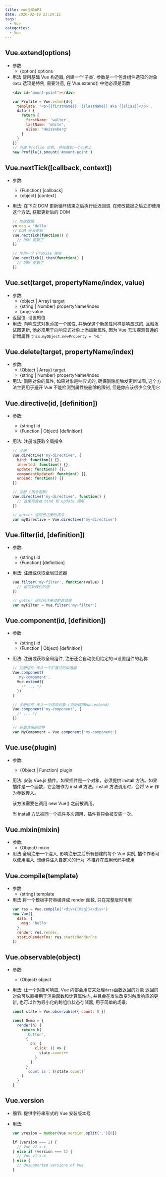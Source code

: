 ```yaml
---
title: vue全局API
date: 2020-02-19 23:24:12
tags:
  - Vue
categories:
  - Vue
---
```


## Vue.extend(options)

- 参数
  - {option} options
- 用法
  使用基础 Vue 构造器, 创建一个'子类'. 参数是一个包含组件选项的对象
  `data` 选项是特例, 需要注意, 在 Vue.extend() 中他必须是函数
  ```html
  <div id="mount-point"></div>
  ```
  ```js
  var Profile = Vue.exten{d({
    template: '<p>{{firstName}}  {{lastName}} aka {{alias}}</p>',
    data() {
      return {
        firstName: 'walter',
        lastName: 'white',
        alias: 'Heisenberg'
      }
    }
  })
  // 创建 Proflie 实例, 并挂载到一个元素上
  new Profile().$mount('#mount-point')
  ```

## Vue.nextTick([callback, context])

- 参数:
  - {Function} [callback]
  - {object} [context]
- 用法:
  在下次 DOM 更新循环结束之后执行延迟回调. 在修改数据之后立即使用这个方法, 获取更新后的 DOM

  ```js
  // 修改数据
  vm.msg = 'Hello'
  // DOM 还没更新
  Vue.nextTick(function() {
    // DOM 更新了
  })

  // 作为一个 Promise 使用
  Vue.nextTick().then(function() {
    // DOM 更新了
  })
  ```

## Vue.set(target, propertyName/index, value)

- 参数:
  - {object | Array} target
  - {string | Number} propertyName/index
  - {any} value
- 返回值: 设置的值
- 用法:
  向响应式对象添加一个属性, 并确保这个新属性同样是响应式的, 且触发试图更新, 他必须用于向响应式对象上添加新属性, 因为 Vue 无法探测普通的新增属性
  `this.myObject.newProperty = 'Hi'`

## Vue.delete(target, propertyName/index)

- 参数:
  - {Object | Array} target
  - {string | Number} propertyName/index
- 用法:
  删除对象的属性, 如果对象是响应式的, 确保删除能触发更新试图, 这个方法主要用于避开 Vue 不能检测到属性被删除的限制, 但是你应该很少会使用它

## Vue.directive(id, [definition])

- 参数:
  - {string} id
  - {Function | Object} [definition]
- 用法:
  注册或获取全局指令

  ```js
  // 注册
  Vue.directive('my-directive', {
    bind: function() {},
    inserted: function() {},
    update: function() {},
    componentUpdated: function() {},
    unbind: function() {}
  })

  // 注册 (指令函数)
  Vue.directive('my-directive', function() {
    // 这里将会被 bind 和 update 调用
  })

  // getter 返回已注册的指令
  var myDirective = Vue.directive('my-directive')
  ```

## Vue.filter(id, [definition])

- 参数:
  - {string} id
  - {Function} [definition]
- 用法:
  注册或获取全局过滤器

  ```js
  Vue.filter('my-filter', function(value) {
    // 返回处理后的值
  })

  // getter 返回已注册过的过滤器
  var myFilter = Vue.filter('my-filter')
  ```

## Vue.component(id, [definition])

- 参数
  - {string} id
  - {Function | Object} [definition]
- 用法:
  注册或获取全局组件, 注册还会自动使用给定的`id`设置组件的名称

  ```js
  // 注册组件 传入一个扩展过的构造器
  Vue.component(
    'my-component',
    Vue.extend({
      /* ... */
    })
  )

  // 注册组件 传入一个选项对象 (自动调用Vue.extend)
  Vue.component('my-component', {
    /* ... */
  })

  // 获取注册的组件
  var MyComponent = Vue.component('my-component')
  ```

## Vue.use(plugin)

- 参数:
  - {Object | Function} plugin
- 用法:
  安装 Vue.js 插件。如果插件是一个对象，必须提供 install 方法。如果插件是一个函数，它会被作为 install 方法。install 方法调用时，会将 Vue 作为参数传入。

  该方法需要在调用 new Vue() 之前被调用。

  当 install 方法被同一个插件多次调用，插件将只会被安装一次。

## Vue.mixin(mixin)

- 参数:
  - {Object} mixin
- 用法
  全局注册一个混入, 影响注册之后所有创建的每个 Vue 实例, 插件作者可以使用混入, 想组件注入自定义的行为. 不推荐在应用代码中使用

## Vue.compile(template)

- 参数
  - {string} template
- 用法
  将一个模板字符串编译成 render 函数, 只在完整版时可用
  ```js
  var res = Vue.compile('<div>{{msg}}</div>')
  new Vue({
    data: {
      msg: 'hello'
    },
    render: res.render,
    staticRenderFns: res.staticRenderFns
  })
  ```

## Vue.observable(object)

- 参数:
  - {Object} object
- 用法:
  让一个对象可响应, Vue 内部会用它来处理`data`函数返回的对象
  返回的对象可以直接用于渲染函数和计算属性内, 并且会在发生改变时触发响应的更新, 也可以作为最小化的跨组价状态存储器, 用于简单的场景:

  ```js
  const state = Vue.observable({ count: 0 })

  const Demo = {
    render(h) {
      return h(
        'button',
        {
          on: {
            click: () => {
              state.count++
            }
          }
        },
        `count is : ${state.count}`
      )
    }
  }
  ```

## Vue.version

- 细节: 提供字符串形式的 Vue 安装版本号
- 用法:

  ```js
  var vresion = Number(Vue.version.split('.')[0])

  if (version === 2) {
    // Vue v2.x.x
  } else if (version === 1) {
    // Vue v1.x.x
  } else {
    // Unsupported versions of Vue
  }
  ```
